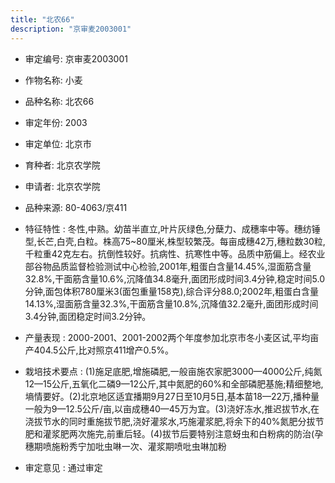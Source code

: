 ```yaml
---
title: "北农66"
description: "京审麦2003001"
---
```

* 审定编号:  京审麦2003001

*  作物名称:  小麦

*  品种名称:  北农66

*  审定年份:  2003

*  审定单位:  北京市

* 育种者:  北京农学院

*  申请者:  北京农学院

*  品种来源:  80-4063/京411

*  特征特性 : 
冬性,中熟。幼苗半直立,叶片灰绿色,分蘖力、成穗率中等。穗纺锤型,长芒,白壳,白粒。株高75~80厘米,株型较繁茂。每亩成穗42万,穗粒数30粒,千粒重42克左右。抗倒性较好。抗病性、抗寒性中等。品质中筋偏上。经农业部谷物品质监督检验测试中心检验,2001年,粗蛋白含量14.45%,湿面筋含量32.8%,干面筋含量10.6%,沉降值34.8毫升,面团形成时间3.4分钟,稳定时间5.0分钟,面包体积780厘米3(面包重量158克),综合评分88.0;2002年,粗蛋白含量14.13%,湿面筋含量32.3%,干面筋含量10.8%,沉降值32.2毫升,面团形成时间3.4分钟,面团稳定时间3.2分钟。
 
*  产量表现 : 
2000-2001、2001-2002两个年度参加北京市冬小麦区试,平均亩产404.5公斤,比对照京411增产0.5%。

*  栽培技术要点 : 
(1)施足底肥,增施磷肥,一般亩施农家肥3000—4000公斤,纯氮12—15公斤,五氧化二磷9—12公斤,其中氮肥的60%和全部磷肥基施;精细整地,墒情要好。(2)北京地区适宜播期9月27日至10月5日,基本苗18—22万,播种量一般为9—12.5公斤/亩,以亩成穗40—45万为宜。(3)浇好冻水,推迟拔节水,在浇拔节水的同时重施拔节肥,浇好灌浆水,巧施灌浆肥,将余下的40%氮肥分拔节肥和灌浆肥两次施完,前重后轻。(4)拔节后要特别注意蚜虫和白粉病的防治(孕穗期喷施粉秀宁加吡虫啉一次、灌浆期喷吡虫啉加粉

*  审定意见 : 
通过审定
